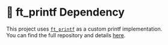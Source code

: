 # 📌 ft_printf Dependency

This project uses [`ft_printf`](https://github.com/ChahirSaid/ft_printf) as a custom printf implementation.  
You can find the full repository and details [here](https://github.com/ChahirSaid/ft_printf).

